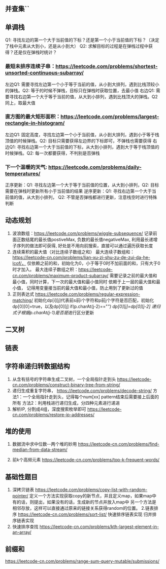## 并查集``

## 单调栈
Q1: 寻找左边的第一个大于当前值的下标？还是第一个小于当前值的下标？（决定了栈中元素从大到小，还是从小到大）
Q2: 求解目标的过程是在弹栈过程中获得？还是仅在弹栈时统计？
### 最短未排序连续子串：https://leetcode.com/problems/shortest-unsorted-continuous-subarray/
左边Q1: 需要寻找左边第一个小于等于当前的值，从小到大排列，遇到比栈顶较小的弹栈。Q2: 等于的时候不弹栈，目标只在弹栈时获取位置，去最小值
右边Q1: 需要寻找右边第一个大于等于当前的值，从大到小排列，遇到比栈顶大的弹栈。Q2同上，取最大值
### 直方图的最大矩形面积：https://leetcode.com/problems/largest-rectangle-in-histogram/
左边Q1: 固定高度，寻找左边第一个小于当前值，从小到大排列，遇到小于等于栈顶值的时候弹栈。Q2: 目标只需要获得左边界的下标即可，不弹栈也需要获得
右边Q1: 寻找右边第一个大于当前值的下标，从大到小排列，遇到大于等于栈顶值的时候弹栈。Q2: 每一次都要获得，不判别是否弹栈
### 下一个温暖的天气: https://leetcode.com/problems/daily-temperatures/
正序更新：Q1: 寻找左边第一个大于等于当前值的位置，从大到小排列，Q2: 目标需要在弹栈时更新所有小于当前值的结果
逆序更新：Q1: 寻找右边第一个大于当前值的值，从大到小排列， Q2: 不管是否弹栈都进行更新，注意栈空时进行特殊判断

## 动态规划
1. 波浪数组：https://leetcode.com/problems/wiggle-subsequence/
记录前面正数结尾的最长值postiveMax, 负数的最长值negativeMax, 
利用最长递增子序列的做法即可获得, 好处是不用向前搜索，直接可以通过遍历获取长度
2. 连续乘积的最大值（对比连续子数组之和）
最大连续子数组和：https://leetcode-cn.com/problems/lian-xu-zi-shu-zu-de-zui-da-he-lcof/，
仅依赖之前的和，初始化为0，小于等于0时不加前面的和，只有大于0时才加入。
最大连续子数组之积：https://leetcode-cn.com/problems/maximum-product-subarray/
需要记录之前的最大值和最小值，同时计算，下一次的最大值和最小值同时 依赖于上一层的最大值和最小值，
记得用变量接当前的最大值和最小值，防止用到了更新过的值
3. 正则表达式
https://leetcode.com/problems/regular-expression-matching/
初始化dp[i][j]代表前s前i个字符和p前j个字符是否匹配，初始化dp[0][0]=true，以及dp[0][j] if(p.charAt(j-2)=="*") dp[0][j]=dp[0][j-2]
递归式子根据p.charAt(j-1)是否是*进行区分更新

## 二叉树

## 链表

## 字符串递归转数据结构
1. 从含有括号的字符串生成二叉树，一个全局指针走到头
https://leetcode-cn.com/problems/construct-binary-tree-from-string/
2. 递归生成重复字符串，
https://leetcode.com/problems/decode-string/
方法1：一个全局指针走到头，记得每个num[xx] pattern结束后需要接上后面的所有
方法2：利用栈进行递归生成，分四种元素进行递进
3. 解析IP, 分割成4组，深度搜索枚举即可
https://leetcode-cn.com/problems/restore-ip-addresses/
   
## 堆的使用
1. 数据流中求中位数--两个堆的妙用
   https://leetcode-cn.com/problems/find-median-from-data-stream/
   
2. 前k个高频元素
   https://leetcode-cn.com/problems/top-k-frequent-words/

## 基础性题目
1. 深拷贝链表
https://leetcode.com/problems/copy-list-with-random-pointer/
定义一个方法实现获取copy的新节点，并且定义map，如果map中有的话，则提出，如果没有的话，生成新的节点并放入map中
另一个方法是相邻存放，这样可以直接通过原来的链接关系获得random的位置。
2.链表排序
   https://leetcode-cn.com/problems/sort-list/
   快速排序链表实现
   归并排序链表实现
3. 快速排序查找
https://leetcode-cn.com/problems/kth-largest-element-in-an-array/
   
## 前缀和
https://leetcode-cn.com/problems/range-sum-query-mutable/submissions/